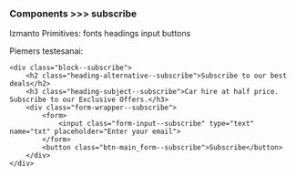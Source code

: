 ### Components >>> subscribe

Izmanto Primitives:
fonts
headings
input
buttons

Piemers testesanai:


    <div class="block--subscribe">
        <h2 class="heading-alternative--subscribe">Subscribe to our best deals</h2>
        <h3 class="heading-subject--subscribe">Car hire at half price. Subscribe to our Exclusive Offers.</h3>
        <div class="form-wrapper--subscribe">
            <form>
                <input class="form-input--subscribe" type="text" name="txt" placeholder="Enter your email">
            </form>
            <button class="btn-main_form--subscribe">Subscribe</button>
        </div>
    </div>
